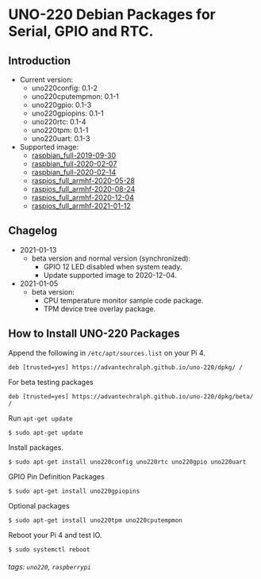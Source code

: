 
# UNO-220 Debian Packages for Serial, GPIO and RTC. 

## Introduction
- Current version: 
    - uno220config: 0.1-2
    - uno220cputempmon: 0.1-1
    - uno220gpio: 0.1-3
    - uno220gpiopins: 0.1-1
    - uno220rtc: 0.1-4
    - uno220tpm: 0.1-1
    - uno220uart: 0.1-3
- Supported image: 
  - [raspbian_full-2019-09-30](http://downloads.raspberrypi.org/raspbian_full/images/raspbian_full-2019-09-30/)
  - [raspbian_full-2020-02-07](http://downloads.raspberrypi.org/raspbian_full/images/raspbian_full-2020-02-07/)
  - [raspbian_full-2020-02-14](http://downloads.raspberrypi.org/raspbian_full/images/raspbian_full-2020-02-14/)
  - [raspios_full_armhf-2020-05-28](http://downloads.raspberrypi.org/raspios_full_armhf/images/raspios_full_armhf-2020-05-28/)
  - [raspios_full_armhf-2020-08-24](http://downloads.raspberrypi.org/raspios_full_armhf/images/raspios_full_armhf-2020-08-24/)
  - [raspios_full_armhf-2020-12-04](http://downloads.raspberrypi.org/raspios_full_armhf/images/raspios_full_armhf-2020-12-04/)
  - [raspios_full_armhf-2021-01-12](http://downloads.raspberrypi.org/raspios_full_armhf/images/raspios_full_armhf-2021-01-12/)


## Chagelog

- 2021-01-13
    - beta version and normal version (synchronized): 
        - GPIO 12 LED disabled when system ready. 
        - Update supported image to 2020-12-04. 
- 2021-01-05
    - beta version: 
        - CPU temperature monitor sample code package.
        - TPM device tree overlay package. 

## How to Install UNO-220 Packages

Append the following in `/etc/apt/sources.list` on your Pi 4. 

```
deb [trusted=yes] https://advantechralph.github.io/uno-220/dpkg/ /
```

For beta testing packages
```
deb [trusted=yes] https://advantechralph.github.io/uno-220/dpkg/beta/ /
```

Run `apt-get update`

```
$ sudo apt-get update
```

Install packages. 

```
$ sudo apt-get install uno220config uno220rtc uno220gpio uno220uart
```

GPIO Pin Definition Packages

```
$ sudo apt-get install uno220gpiopins
```

Optional packages
```
$ sudo apt-get install uno220tpm uno220cputempmon
```

Reboot your Pi 4 and test IO. 

```
$ sudo systemctl reboot
```

###### tags: `uno220`, `raspberrypi`